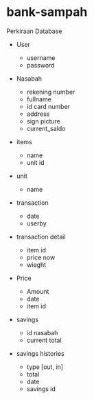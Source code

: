 # bank-sampah

Perkiraan Database
* User
  * username
  * password
  
* Nasabah
  * rekening number
  * fullname
  * id card number
  * address
  * sign picture
  * current_saldo
  
* items
  * name
  * unit id

* unit
  * name
  
* transaction
  * date
  * userby
  
* transaction detail
  * item id
  * price now
  * wieght
  
* Price
  * Amount
  * date
  * item id

* savings
  * id nasabah
  * current total
  
* savings histories
  * type [out, in]
  * total
  * date
  * savings id
